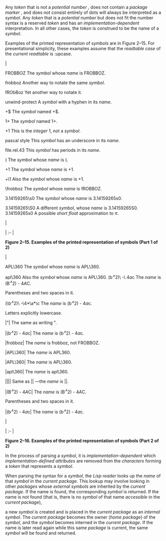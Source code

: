  



Any *token* that is not a *potential number* , does not contain a *package marker* , and does not consist entirely of dots will always be interpreted as a *symbol*. Any *token* that is a *potential number* but does not fit the number syntax is a reserved *token* and has an *implementation-dependent* interpretation. In all other cases, the *token* is construed to be the name of a *symbol*. 



Examples of the printed representation of *symbols* are in Figure 2–15. For presentational simplicity, these examples assume that the *readtable case* of the *current readtable* is :upcase. 



|<p>FROBBOZ The *symbol* whose *name* is FROBBOZ. </p><p>frobboz Another way to notate the same *symbol*. </p><p>fRObBoz Yet another way to notate it. </p><p>unwind-protect A *symbol* with a hyphen in its *name*. </p><p>+$ The *symbol* named +$. </p><p>1+ The *symbol* named 1+. </p><p>+1 This is the *integer* 1, not a *symbol*. </p><p>pascal style This *symbol* has an underscore in its *name*. </p><p>file.rel.43 This *symbol* has periods in its *name*. </p><p>\( The *symbol* whose *name* is (. </p><p>\+1 The *symbol* whose *name* is +1. </p><p>+\1 Also the *symbol* whose *name* is +1. </p><p>\frobboz The *symbol* whose *name* is fROBBOZ. </p><p>3\.14159265\s0 The *symbol* whose *name* is 3.14159265s0. </p><p>3\.14159265\S0 A different *symbol*, whose *name* is 3.14159265S0. 3.14159265s0 A possible *short float* approximation to *π*.</p>|

| :- |





**Figure 2–15. Examples of the printed representation of symbols (Part 1 of 2)** 











|<p>APL\\360 The *symbol* whose *name* is APL\360. </p><p>apl\\360 Also the <i>symbol</i> whose <i>name</i> is APL\360. \(b<i><sup>∧</sup></i>2\)\ -\ 4*a*c The <i>name</i> is (B<i><sup>∧</sup></i>2) - 4*A*C. </p><p>Parentheses and two spaces in it. </p><p>\(\b<i><sup>∧</sup></i>2\)\ -\4*\a*\c The <i>name</i> is (b<i><sup>∧</sup></i>2) - 4*a*c. </p><p>Letters explicitly lowercase. </p><p>|"| The same as writing \". </p><p>|(b<i><sup>∧</sup></i>2) - 4*a*c| The <i>name</i> is (b<i><sup>∧</sup></i>2) - 4*a*c. </p><p>|frobboz| The *name* is frobboz, not FROBBOZ. </p><p>|APL\360| The *name* is APL360. </p><p>|APL\\360| The *name* is APL\360. </p><p>|apl\\360| The *name* is apl\360. </p><p>|\|\|| Same as \|\| —the *name* is ||. </p><p>|(B<i><sup>∧</sup></i>2) - 4*A*C| The <i>name</i> is (B<i><sup>∧</sup></i>2) - 4*A*C. </p><p>Parentheses and two spaces in it. </p><p>|(b<i><sup>∧</sup></i>2) - 4*a*c| The <i>name</i> is (b<i><sup>∧</sup></i>2) - 4*a*c.</p>|

| :- |





**Figure 2–16. Examples of the printed representation of symbols (Part 2 of 2)** 



In the process of parsing a *symbol*, it is *implementation-dependent* which *implementation-defined attributes* are removed from the *characters* forming a *token* that represents a *symbol*. 



When parsing the syntax for a *symbol*, the *Lisp reader* looks up the *name* of that *symbol* in the *current package*. This lookup may involve looking in other *packages* whose *external symbols* are inherited by the *current package*. If the name is found, the corresponding *symbol* is returned. If the name is not found (that is, there is no *symbol* of that name *accessible* in the *current package*), 



a new *symbol* is created and is placed in the *current package* as an *internal symbol*. The *current package* becomes the owner (*home package*) of the *symbol*, and the *symbol* becomes interned in the *current package*. If the name is later read again while this same *package* is current, the same *symbol* will be found and returned. 



